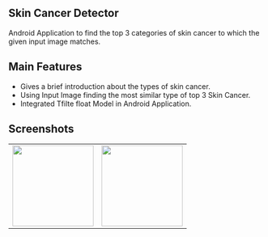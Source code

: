 ## Skin Cancer Detector
</h3>Android Application to find the top 3 categories of skin cancer to which the given input image matches.</h3>

## Main Features

* Gives a brief introduction about the types of skin cancer.
* Using Input Image finding the most similar type of top 3 Skin Cancer.
* Integrated Tfilte float Model in Android Application.
## Screenshots

<table>
  <tr>
    <td>
<img src="https://user-images.githubusercontent.com/58701169/128019040-2a6a5d8c-f4e9-4497-9243-2057dcb26278.jpg" width=160></td>
    <td>
<img src="https://user-images.githubusercontent.com/58701169/128019046-87688b2a-b428-4e08-bd7e-e17d1e768bf3.jpg" width=160>
    </td>
  </tr>
  </table>

































































































































































































































